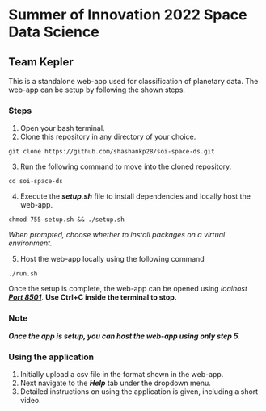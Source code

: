 # Summer of Innovation 2022 Space Data Science

## Team Kepler

This is a standalone web-app used for classification of planetary data. The web-app can be setup by following the shown steps.

### Steps

1. Open your bash terminal.
2. Clone this repository in any directory of your choice.

```
git clone https://github.com/shashankp28/soi-space-ds.git
```

3. Run the following command to move into the cloned repository.

```
cd soi-space-ds
```

4. Execute the **_setup.sh_** file to install dependencies and locally host the web-app.

```
chmod 755 setup.sh && ./setup.sh
```

_When prompted, choose whether to install packages on a virtual environment._

5. Host the web-app locally using the following command

```
./run.sh
```

Once the setup is complete, the web-app can be opened using _loalhost_ **_[Port 8501](http://localhost:8501)_**.
**Use Ctrl+C inside the terminal to stop.**

### Note

**_Once the app is setup, you can host the web-app using only step 5._**

### Using the application

1. Initially upload a csv file in the format shown in the web-app.
2. Next navigate to the **_Help_** tab under the dropdown menu.
3. Detailed instructions on using the application is given, including a short video.
